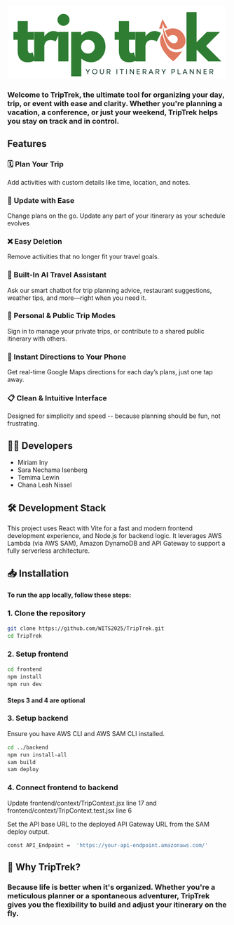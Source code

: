 ![Trip Trek -- Your Itinerary Planner](frontend/src/assets/TripTrekLogo.png) 

### Welcome to **TripTrek**, the ultimate tool for organizing your day, trip, or event with ease and clarity. Whether you're planning a vacation, a conference, or just your weekend, **TripTrek** helps you stay on track and in control.


## **Features**

### 🗓️ **Plan Your Trip**
Add activities with custom details like time, location, and notes.

### 🔄 **Update with Ease**
Change plans on the go. Update any part of your itinerary as your schedule evolves

### ❌ **Easy Deletion**
Remove activities that no longer fit your travel goals.

### 🤖 Built-In AI Travel Assistant
Ask our smart chatbot for trip planning advice, restaurant suggestions, weather tips, and more—right when you need it.

### 🔐 Personal & Public Trip Modes
Sign in to manage your private trips, or contribute to a shared public itinerary with others.

### 📍 Instant Directions to Your Phone
Get real-time Google Maps directions for each day’s plans, just one tap away.

### 📋 **Clean & Intuitive Interface**
Designed for simplicity and speed -- because planning should be fun, not frustrating.

## 👩‍💻 **Developers**
- Miriam Iny
- Sara Nechama Isenberg
- Temima Lewin
- Chana Leah Nissel

## 🛠️ **Development Stack**
This project uses React with Vite for a fast and modern frontend development experience, and Node.js for backend logic. It leverages AWS Lambda (via AWS SAM), Amazon DynamoDB and API Gateway to support a fully serverless architecture.

## 📥 **Installation**

#### To run the app locally, follow these steps:

### 1. Clone the repository
   ```bash
   git clone https://github.com/WITS2025/TripTrek.git
   cd TripTrek
   ```

### 2. Setup frontend
   ```bash
   cd frontend
   npm install
   npm run dev
   ```
#### Steps 3 and 4 are optional

### 3. Setup backend
   
   Ensure you have AWS CLI and AWS SAM CLI installed.
   ```bash
   cd ../backend
   npm run install-all
   sam build
   sam deploy
   ```
### 4. Connect frontend to backend
   
   Update frontend/context/TripContext.jsx line 17 and frontend/context/TripContext.test.jsx line 6
   
   Set the API base URL to the deployed API Gateway URL from the SAM deploy output.
   ```bash
   const API_Endpoint =  'https://your-api-endpoint.amazonaws.com/'
   ```
## 📌 **Why TripTrek?**
### Because life is better when it's organized. Whether you're a meticulous planner or a spontaneous adventurer, **TripTrek** gives you the flexibility to build and adjust your itinerary on the fly.
